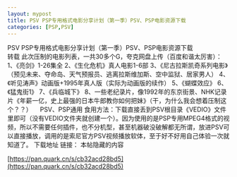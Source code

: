 ```yaml
---
layout: mypost
title: PSV PSP专用格式电影分享计划（第一季）PSV、PSP电影资源下载
categories: [PSP,PSV]
---
```


PSV PSP专用格式电影分享计划（第一季）PSV、PSP电影资源下载                                                                        
转载
此次压制的电影列表，一共30多个G，夸克网盘上传（百度和谐太厉害）：
1、《亮剑》1-26集全
2、《生化危机》真人电影1-6部
3、《尼古拉斯凯奇系列电影》（预见未来、夺命岛、天气预报员、逃离拉斯维加斯、空中监狱、居家男人）
4、《听见涛声》动画版+1995年真人版（实际为动画版的续作）
5、《蝴蝶效应》
6、《猛鬼街1》
7、《兵临城下》
8、一些老纪录片，像1992年的东京街景、NHK记录片《年薪一亿，史上最强的日本牛郎教你如何把妹》（干，为什么我会想着压制这个？？）
　PSV、PSP通用
食用方法：下载直接丢到PSV根目录《VEDIO》文件里即可（没有VEDIO文件夹就创建一个）。因为使用的是PSP专用MPEG4格式的视频，所以不需要任何插件，也不分机型，甚至机器破没破解都无所谓，放进PSV可以直接播放，调用的是索尼官方PSV视频播放软体，至于好不好用自己体验一次就知道了。
下载地址 
链接：
本帖隐藏的内容

[https://pan.quark.cn/s/cb32acd28bd5](https://pan.quark.cn/s/cb32acd28bd5)
